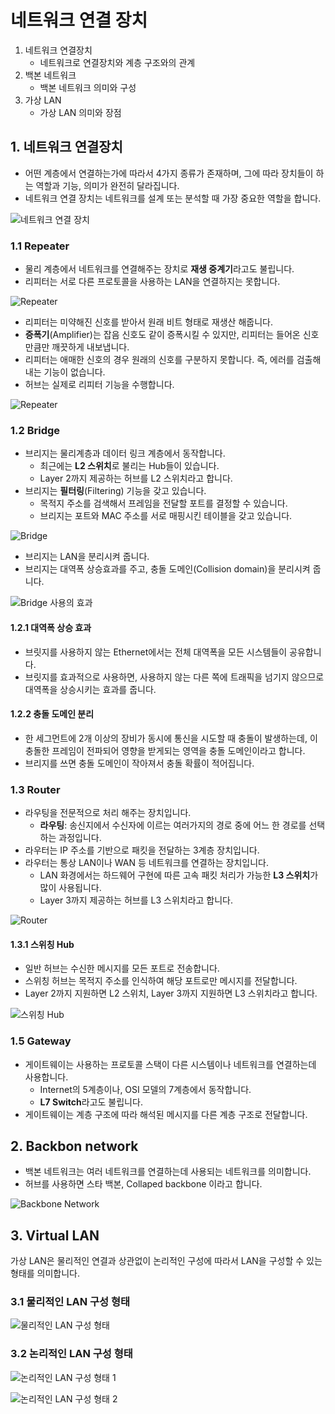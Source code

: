 # 네트워크 연결 장치

1. 네트워크 연결장치
   - 네트워크로 연결장치와 계층 구조와의 관계
2. 백본 네트워크
   - 백본 네트워크 의미와 구성
3. 가상 LAN
   - 가상 LAN 의미와 장점

## 1. 네트워크 연결장치

- 어떤 계층에서 연결하는가에 따라서 4가지 종류가 존재하며, 그에 따라 장치들이 하는 역할과 기능, 의미가 완전히 달라집니다.
- 네트워크 연결 장치는 네트워크를 설계 또는 분석할 때 가장 중요한 역할을 합니다.

![네트워크 연결 장치](../_images/network0801.png)

### 1.1 Repeater

- 물리 계층에서 네트워크를 연결해주는 장치로 **재생 중계기**라고도 불립니다.
- 리피터는 서로 다른 프로토콜을 사용하는 LAN을 연결하지는 못합니다.

![Repeater](../_images/network0802.png)

- 리피터는 미약해진 신호를 받아서 원래 비트 형태로 재생산 해줍니다.
- **증폭기**(Amplifier)는 잡음 신호도 같이 증폭시킬 수 있지만, 리피터는 들어온 신호만큼만 깨끗하게 내보냅니다.
- 리피터는 애매한 신호의 경우 원래의 신호를 구분하지 못합니다. 즉, 에러를 검출해 내는 기능이 없습니다.
- 허브는 실제로 리피터 기능을 수행합니다.

![Repeater](../_images/network0803.png)

### 1.2 Bridge

- 브리지는 물리계층과 데이터 링크 계층에서 동작합니다.
  - 최근에는 **L2 스위치**로 불리는 Hub들이 있습니다.
  - Layer 2까지 제공하는 허브를 L2 스위치라고 합니다.
- 브리지는 **필터링**(Filtering) 기능을 갖고 있습니다.
  - 목적지 주소를 검색해서 프레임을 전달할 포트를 결정할 수 있습니다.
  - 브리지는 포트와 MAC 주소를 서로 매핑시킨 테이블을 갖고 있습니다.

![Bridge](../_images/network0804.png)

- 브리지는 LAN을 분리시켜 줍니다.
- 브리지는 대역폭 상승효과를 주고, 충돌 도메인(Collision domain)을 분리시켜 줍니다.

![Bridge 사용의 효과](../_images/network0805.png)

#### 1.2.1 대역폭 상승 효과

- 브릿지를 사용하지 않는 Ethernet에서는 전체 대역폭을 모든 시스템들이 공유합니다.
- 브릿지를 효과적으로 사용하면, 사용하지 않는 다른 쪽에 트래픽을 넘기지 않으므로 대역폭을 상승시키는 효과를 줍니다.

#### 1.2.2 충돌 도메인 분리

- 한 세그먼트에 2개 이상의 장비가 동시에 통신을 시도할 때 충돌이 발생하는데, 이 충돌한 프레임이 전파되어 영향을 받게되는 영역을 충돌 도메인이라고 합니다.
- 브리지를 쓰면 충돌 도메인이 작아져서 충돌 확률이 적어집니다.

### 1.3 Router

- 라우팅을 전문적으로 처리 해주는 장치입니다.
  - **라우팅**: 송신지에서 수신자에 이르는 여러가지의 경로 중에 어느 한 경로를 선택하는 과정입니다.
- 라우터는 IP 주소를 기반으로 패킷을 전달하는 3계층 장치입니다.
- 라우터는 통상 LAN이나 WAN 등 네트워크를 연결하는 장치입니다.
  - LAN 화경에서는 하드웨어 구현에 따른 고속 패킷 처리가 가능한 **L3 스위치**가 많이 사용됩니다.
  - Layer 3까지 제공하는 허브를 L3 스위치라고 합니다.

![Router](../_images/network0806.png)

#### 1.3.1 스위칭 Hub

- 일반 허브는 수신한 메시지를 모든 포트로 전송합니다.
- 스위칭 허브는 목적지 주소를 인식하여 해당 포트로만 메시지를 전달합니다.
- Layer 2까지 지원하면 L2 스위치, Layer 3까지 지원하면 L3 스위치라고 합니다.

![스위칭 Hub](../_images/network0807.png)

### 1.5 Gateway

- 게이트웨이는 사용하는 프로토콜 스택이 다른 시스템이나 네트워크를 연결하는데 사용합니다.
  - Internet의 5계층이나, OSI 모델의 7계층에서 동작합니다.
  - **L7 Switch**라고도 불립니다.
- 게이트웨이는 계층 구조에 따라 해석된 메시지를 다른 계층 구조로 전달합니다.

## 2. Backbon network

- 백본 네트워크는 여러 네트워크를 연결하는데 사용되는 네트워크를 의미합니다.
- 허브를 사용하면 스타 백본, Collaped backbone 이라고 합니다.

![Backbone Network](../_images/network0808.png)

## 3. Virtual LAN

가상 LAN은 물리적인 연결과 상관없이 논리적인 구성에 따라서 LAN을 구성할 수 있는 형태를 의미합니다.

### 3.1 물리적인 LAN 구성 형태

![물리적인 LAN 구성 형태](../_images/network0809.png)

### 3.2 논리적인 LAN 구성 형태

![논리적인 LAN 구성 형태 1](../_images/network0810.png)

![논리적인 LAN 구성 형태 2](../_images/network0811.png)

